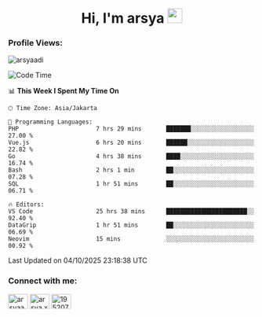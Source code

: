<h1 align="center">Hi, I'm arsya 
  <img src="https://media.giphy.com/media/hvRJCLFzcasrR4ia7z/giphy.gif" width="30px"/>
</h1>

<p align="left"> <h3>Profile Views:</h3> <img src="https://komarev.com/ghpvc/?username=arsyaadi&label=Profile%20views&color=0e75b6&style=flat" alt="arsyaadi" /> </p>

<!--START_SECTION:waka-->
![Code Time](http://img.shields.io/badge/Code%20Time-4%2C544%20hrs%2034%20mins-blue)

📊 **This Week I Spent My Time On** 

```text
🕑︎ Time Zone: Asia/Jakarta

💬 Programming Languages: 
PHP                      7 hrs 29 mins       ███████░░░░░░░░░░░░░░░░░░   27.00 % 
Vue.js                   6 hrs 20 mins       ██████░░░░░░░░░░░░░░░░░░░   22.82 % 
Go                       4 hrs 38 mins       ████░░░░░░░░░░░░░░░░░░░░░   16.74 % 
Bash                     2 hrs 1 min         ██░░░░░░░░░░░░░░░░░░░░░░░   07.28 % 
SQL                      1 hr 51 mins        ██░░░░░░░░░░░░░░░░░░░░░░░   06.71 % 

🔥 Editors: 
VS Code                  25 hrs 38 mins      ███████████████████████░░   92.40 % 
DataGrip                 1 hr 51 mins        ██░░░░░░░░░░░░░░░░░░░░░░░   06.69 % 
Neovim                   15 mins             ░░░░░░░░░░░░░░░░░░░░░░░░░   00.92 % 
```


 Last Updated on 04/10/2025 23:18:38 UTC
<!--END_SECTION:waka-->

<!-- - 📫 How to reach me **itsme@arsyaadi.software** -->


<h3 align="left">Connect with me:</h3>
<p align="left">
<a href="https://linkedin.com/in/arsyaadi" target="blank"><img align="center" src="https://raw.githubusercontent.com/rahuldkjain/github-profile-readme-generator/master/src/images/icons/Social/linked-in-alt.svg" alt="arsyaadi" height="30" width="40" /></a>
<a href="https://fb.com/arsya.xkz" target="blank"><img align="center" src="https://raw.githubusercontent.com/rahuldkjain/github-profile-readme-generator/master/src/images/icons/Social/facebook.svg" alt="arsya.xkz" height="30" width="40" /></a>
<a href="https://stackoverflow.com/users/19520749" target="blank"><img align="center" src="https://raw.githubusercontent.com/rahuldkjain/github-profile-readme-generator/master/src/images/icons/Social/stack-overflow.svg" alt="19520749" height="30" width="40" /></a>
</p>
